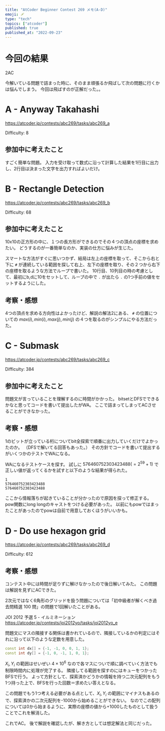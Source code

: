 ```yaml
---
title: "AtCoder Beginner Contest 269 メモ(A-D)"
emoji: 🩹
type: "tech"
topics: ["atcoder"]
published: true
published_at: "2022-09-23"
---
```




# 今回の結果
2AC

今解いている問題で詰まった時に、そのまま頑張るか飛ばして次の問題に行くかは悩んでしまう。
今回は飛ばすのが正解だった。。


# A - Anyway Takahashi

https://atcoder.jp/contests/abc269/tasks/abc269_a

Difficulty: 8

## 参加中に考えたこと

すごく簡単な問題。
入力を受け取って数式に沿って計算した結果を1行目に出力し、2行目は決まった文字を出力すればよいだけ。


# B - Rectangle Detection

https://atcoder.jp/contests/abc269/tasks/abc269_b

Difficulty: 68

## 参加中に考えたこと

10x10の正方形の中に、１つの長方形ができるのでその４つの頂点の座標を求めたい。
どうするのが一番簡単なのか、実装の仕方に悩みが生じた。

スマートな方法がすぐに思いつかず、結局は左上の座標を取って、そこから右と下に `#` が連続している範囲を探して右上、左下の座標を取り、その２つから右下の座標を取るような方法でループで書いた。
10行目、10列目の時の考慮として、最初にb,dに10をセットして、ループの中で `.` が出たら `.` の1つ手前の値をセットするようにした。

## 考察・感想

4つの頂点を求める方向性はよかったけど、解説の解法2にある、 `#` の位置についての $max(i), min(i), max(j), min(j)$ の４つを取るのがシンプルにやる方法だった。


# C - Submask

https://atcoder.jp/contests/abc269/tasks/abc269_c

Difficulty: 384


## 参加中に考えたこと

問題文が言っていることを理解するのに時間がかかった。
bitsetとDFSでできるかなと思ってコードを書いて提出したがWA。
ここで詰まってしまってACさせることができなかった。

## 考察・感想

1のビットが立っている桁についてbit全探索で順番に出力していくだけでよかったのか。
（DFSで解いてる回答もあった。）
その方針でコードを書いて提出するがいくつかのテストでWAになる。

WAになるテストケースを探す。
試しに $576460752303423488 ( = 2^{59}+1)$ で正しい値が返ってくるかを試すと以下のような結果が得られた。

```
1
576460752303423488
576460752303423488
```

ここから情報落ちが起きていることが分かったので原因を探って修正する。
pow関数にlong longのキャストをつける必要があった。
以前にもpowではまったことがあったのでpowは自前で用意しておくほうがいいかも。


# D - Do use hexagon grid

https://atcoder.jp/contests/abc269/tasks/abc269_d

Difficulty: 612


## 考察・感想

コンテスト中には時間が足りずに解けなかったので後日解いてみた。
この問題は解説を見ずにACできた。

2次元ではなく6角形のグリッドを扱う問題については「初中級者が解くべき過去問精選 100 問」の問題で1回解いたことがある。

JOI 2012 予選 5 - イルミネーション
https://atcoder.jp/contests/joi2012yo/tasks/joi2012yo_e

問題文にマスの隣接する関係は書かれているので、隣接しているかの判定にはそれに沿って以下のような定数を用意した。

```cpp
const int dx[] = {-1, -1, 0, 0, 1, 1};
const int dy[] = {-1, 0, -1, 1, 0, 1};
```

$X_i, Y_i$ の範囲はせいぜい $4 \times 10^6$ なので各マスについで順に調べていく方法でも制限時間内に処理が完了する。
隣接してる範囲を探すのにはキューをつかったBFSで行う。
よって方針として、探索済かどうかの情報を持つ二次元配列をもう1つ持った上で、BFSを行った回数＝求めたい答えとなる。

この問題でもう1つ考える必要がある点として、$X_i, Y_i$ の範囲にマイナスもあるので、探索済かの二次元配列を-1000から始めることができない。
なのでこの配列については0から始まるように、実際の座標の値から+1000したものとして扱うことでこれを解消した。

これでAC。
後で解説を確認したが、解き方としては想定解法と同じだった。

